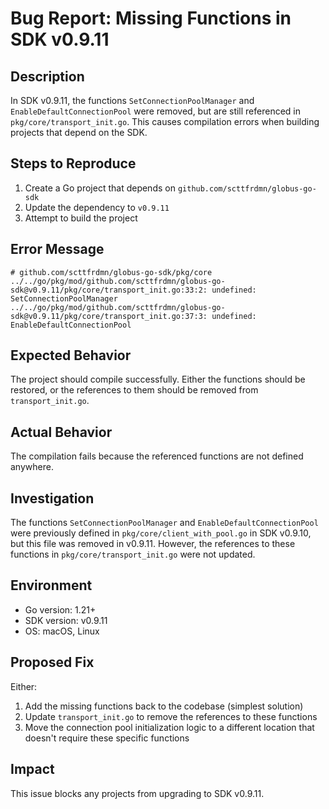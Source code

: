 # Bug Report: Missing Functions in SDK v0.9.11

## Description
In SDK v0.9.11, the functions `SetConnectionPoolManager` and `EnableDefaultConnectionPool` were removed, but are still referenced in `pkg/core/transport_init.go`. This causes compilation errors when building projects that depend on the SDK.

## Steps to Reproduce
1. Create a Go project that depends on `github.com/scttfrdmn/globus-go-sdk`
2. Update the dependency to `v0.9.11`
3. Attempt to build the project

## Error Message
```
# github.com/scttfrdmn/globus-go-sdk/pkg/core
../../go/pkg/mod/github.com/scttfrdmn/globus-go-sdk@v0.9.11/pkg/core/transport_init.go:33:2: undefined: SetConnectionPoolManager
../../go/pkg/mod/github.com/scttfrdmn/globus-go-sdk@v0.9.11/pkg/core/transport_init.go:37:3: undefined: EnableDefaultConnectionPool
```

## Expected Behavior
The project should compile successfully. Either the functions should be restored, or the references to them should be removed from `transport_init.go`.

## Actual Behavior
The compilation fails because the referenced functions are not defined anywhere.

## Investigation
The functions `SetConnectionPoolManager` and `EnableDefaultConnectionPool` were previously defined in `pkg/core/client_with_pool.go` in SDK v0.9.10, but this file was removed in v0.9.11. However, the references to these functions in `pkg/core/transport_init.go` were not updated.

## Environment
- Go version: 1.21+
- SDK version: v0.9.11
- OS: macOS, Linux

## Proposed Fix
Either:
1. Add the missing functions back to the codebase (simplest solution)
2. Update `transport_init.go` to remove the references to these functions
3. Move the connection pool initialization logic to a different location that doesn't require these specific functions

## Impact
This issue blocks any projects from upgrading to SDK v0.9.11.